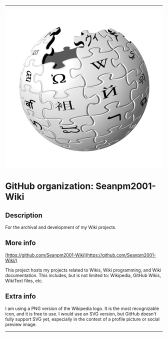 
***

![WikipediaLogo1024px.png failed to load. The file may be missing or corrupt. Check the file path for errors first.](/AdditionalInfo/2/Seanpm2001-Wiki/WikipediaLogo1024px.png)

# GitHub organization: Seanpm2001-Wiki

## Description

For the archival and development of my Wiki projects.

## More info

[https://github.com/Seanpm2001-Wiki](https://github.com/Seanpm2001-Wiki/)

This project hosts my projects related to Wikis, Wiki programming, and Wiki documentation. This includes, but is not limited to: Wikipedia, GitHub Wikis, WikiText files, etc.

## Extra info

I am using a PNG version of the Wikipedia logo. It is the most recognizable icon, and it is free to use. I would use an SVG version, but GitHub doesn't fully support SVG yet, especially in the context of a profile picture or social preview image.

***
